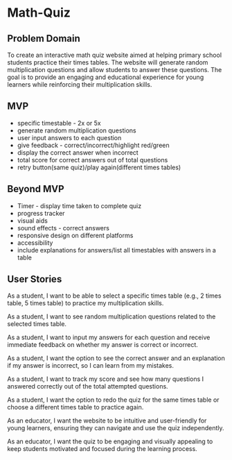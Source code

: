 # Math-Quiz

## Problem Domain

To create an interactive math quiz website aimed at helping primary school students practice their times tables. The website will generate random multiplication questions and allow students to answer these questions. The goal is to provide an engaging and educational experience for young learners while reinforcing their multiplication skills.

## MVP

- specific timestable - 2x or 5x
- generate random multiplication questions
- user input answers to each question
- give feedback - correct/incorrect/highlight red/green
- display the correct answer when incorrect
- total score for correct answers out of total questions
- retry button(same quiz)/play again(different times tables)

## Beyond MVP

- Timer - display time taken to complete quiz
- progress tracker
- visual aids
- sound effects - correct answers
- responsive design on different platforms
- accessibility
- include explanations for answers/list all timestables with answers in a table

## User Stories

As a student, I want to be able to select a specific times table (e.g., 2 times table, 5 times table) to practice my multiplication skills.

As a student, I want to see random multiplication questions related to the selected times table.

As a student, I want to input my answers for each question and receive immediate feedback on whether my answer is correct or incorrect.

As a student, I want the option to see the correct answer and an explanation if my answer is incorrect, so I can learn from my mistakes.

As a student, I want to track my score and see how many questions I answered correctly out of the total attempted questions.

As a student, I want the option to redo the quiz for the same times table or choose a different times table to practice again.

As an educator, I want the website to be intuitive and user-friendly for young learners, ensuring they can navigate and use the quiz independently.

As an educator, I want the quiz to be engaging and visually appealing to keep students motivated and focused during the learning process.
